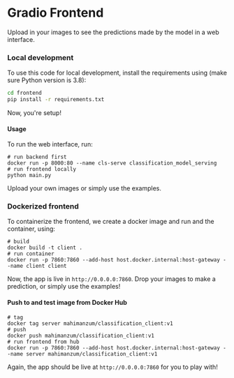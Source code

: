 # Gradio Frontend
Upload in your images to see the predictions made by the model in a web interface.

### Local development
To use this code for local development, install the requirements using (make sure Python version is 3.8):
```bash
cd frontend
pip install -r requirements.txt
```
Now, you're setup!

#### Usage
To run the web interface, run: 
```
# run backend first
docker run -p 8000:80 --name cls-serve classification_model_serving
# run frontend locally
python main.py
```

Upload your own images or simply use the examples.

### Dockerized frontend
To containerize the frontend, we create a docker image and run 
and the container, using:
```
# build
docker build -t client .
# run container
docker run -p 7860:7860 --add-host host.docker.internal:host-gateway --name client client
```
Now, the app is live in `http://0.0.0.0:7860`. Drop your images to make a prediction, or simply use the examples!

#### Push to and test image from Docker Hub
```
# tag
docker tag server mahimanzum/classification_client:v1
# push
docker push mahimanzum/classification_client:v1
# run frontend from hub
docker run -p 7860:7860 --add-host host.docker.internal:host-gateway --name server mahimanzum/classification_client:v1
```

Again, the app should be live at `http://0.0.0.0:7860` for you to play with!